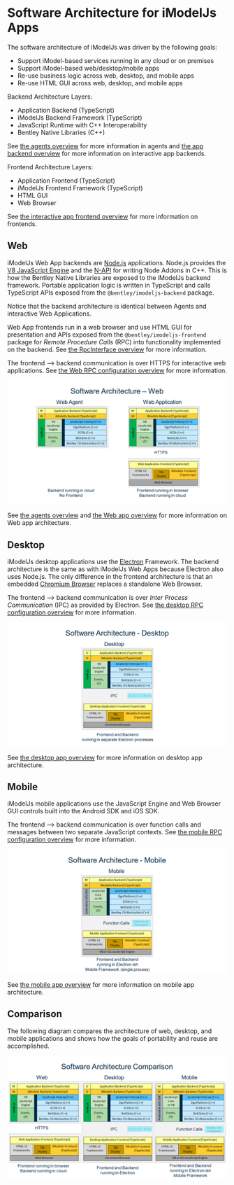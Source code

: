 # Software Architecture for iModelJs Apps

The software architecture of iModelJs was driven by the following goals:

- Support iModel-based services running in any cloud or on premises
- Support iModel-based web/desktop/mobile apps
- Re-use business logic across web, desktop, and mobile apps
- Re-use HTML GUI across web, desktop, and mobile apps

Backend Architecture Layers:

- Application Backend (TypeScript)
- iModelJs Backend Framework (TypeScript)
- JavaScript Runtime with C++ Interoperability
- Bentley Native Libraries (C++)

See [the agents overview](./App.md#agents-and-services) for more information in agents and [the app backend overview](./App.md#app-backend) for more information on interactive app backends.

Frontend Architecture Layers:

- Application Frontend (TypeScript)
- iModelJs Frontend Framework (TypeScript)
- HTML GUI
- Web Browser

See [the interactive app frontend overview](./App.md#app-frontend) for more information on frontends.

## Web

iModelJs Web App backends are [Node.js](http://www.nodejs.org) applications.
Node.js provides the [V8 JavaScript Engine](https://developers.google.com/v8/) and the [N-API](https://github.com/nodejs/abi-stable-node) for writing Node Addons in C++.
This is how the Bentley Native Libraries are exposed to the iModelJs backend framework.
Portable application logic is written in TypeScript and calls TypeScript APIs exposed from the `@bentley/imodeljs-backend` package.

Notice that the backend architecture is identical between Agents and interactive Web Applications.

Web App frontends run in a web browser and use HTML GUI for presentation and APIs exposed from the `@bentley/imodeljs-frontend` package for *Remote Procedure Calls* (RPC) into functionality implemented on the backend. See [the RpcInterface overview](./RpcInterface.md) for more information.

The frontend --> backend communication is over HTTPS for interactive web applications. See [the Web RPC configuration overview](./App.md#web-rpc-configuration) for more information.

![SoftwareArchitecture-Web](./SoftwareArchitecture-Web.png)

See [the agents overview](./App.md#agents-and-services) and [the Web app overview](./App.md#web-apps) for more information on Web app architecture.

## Desktop

iModelJs desktop applications use the [Electron](https://electronjs.org/) Framework.
The backend architecture is the same as with iModelJs Web Apps because Electron also uses Node.js.
The only difference in the frontend architecture is that an embedded [Chromium Browser](https://www.chromium.org/Home) replaces a standalone Web Browser.

The frontend --> backend communication is over *Inter Process Communication* (IPC) as provided by Electron. See [the desktop RPC configuration overview](./App.md#desktop-rpc-configuration) for more information.

![SoftwareArchitecture-Desktop](./SoftwareArchitecture-Desktop.png)

See [the desktop app overview](./App.md#desktop-apps) for more information on desktop app architecture.

## Mobile

iModelJs mobile applications use the JavaScript Engine and Web Browser GUI controls built into the Android SDK and iOS SDK.

The frontend --> backend communication is over function calls and messages between two separate JavaScript contexts. See [the mobile RPC configuration overview](./App.md#in-process-rpc-configuration) for more information.

![SoftwareArchitecture-Mobile](./SoftwareArchitecture-Mobile.png)

See [the mobile app overview](./App.md#mobile-apps) for more information on mobile app architecture.

## Comparison

The following diagram compares the architecture of web, desktop, and mobile applications and shows how the goals of portability and reuse are accomplished.

![SoftwareArchitecture-Comparison](./SoftwareArchitecture-Comparison.png)
